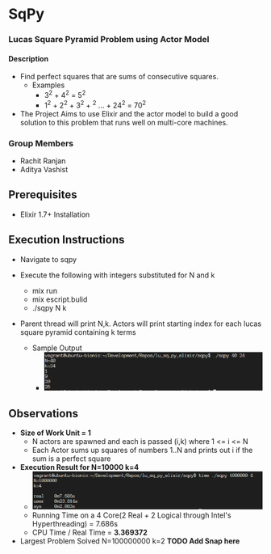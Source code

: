# SqPy
### Lucas Square Pyramid Problem using Actor Model 

#### Description 
- Find perfect squares that are sums of consecutive
squares. 
  - Examples
    - 3<sup>2</sup> + 4<sup>2</sup> = 5<sup>2</sup>
    - 1<sup>2</sup> + 2<sup>2</sup> + 3<sup>2</sup> + <sup>2</sup> ... + 24<sup>2</sup> = 70<sup>2</sup>
- The Project Aims to use Elixir and the actor model to build a
good solution to this problem that runs well on multi-core machines.

### Group Members 
- Rachit Ranjan
- Aditya Vashist 

## Prerequisites 
- Elixir 1.7+ Installation 

## Execution Instructions 
- Navigate to sqpy
- Execute the following with integers substituted for N and k  
  - mix run 
  - mix escript.bulid
  - ./sqpy N k 
  
- Parent thread will print N,k. Actors will print starting index for each lucas square pyramid containing k terms
  - Sample Output
    - ![Could not display. Check util/SampleOutputCap.png](util/SampleOutputCap.png?raw=true)

## Observations 
- **Size of Work Unit = 1** 
  - N actors are spawned and each is passed (i,k) where 1 <= i <= N
  - Each Actor sums up squares of numbers 1..N and prints out i if the sum is a perfect square 
- **Execution Result for N=10000 k=4**
  - ![Could not display. Check util/OutCap.png](util/OutCap.png?raw=true)
  - Running Time on a 4 Core(2 Real + 2 Logical through Intel's Hyperthreading) = 7.686s 
  - CPU Time / Real Time = **3.369372**
- Largest Problem Solved N=100000000 k=2
 **TODO Add Snap here** 